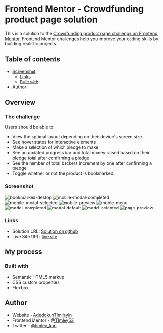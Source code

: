 # Frontend Mentor - Crowdfunding product page solution

This is a solution to the [Crowdfunding product page challenge on Frontend Mentor](https://www.frontendmentor.io/challenges/crowdfunding-product-page-7uvcZe7ZR). Frontend Mentor challenges help you improve your coding skills by building realistic projects.

## Table of contents

- [Screenshot](#screenshot)
  - [Links](#links)
  - [Built with](#built-with)
- [Author](#author)

## Overview

### The challenge

Users should be able to:

- View the optimal layout depending on their device's screen size
- See hover states for interactive elements
- Make a selection of which pledge to make
- See an updated progress bar and total money raised based on their pledge total after confirming a pledge
- See the number of total backers increment by one after confirming a pledge
- Toggle whether or not the product is bookmarked

### Screenshot

![bookmarked-destop](./screenshot/Crowdfunding-page-bookmarked.png.jpg)
![mobile-modal-completed](./screenshot/Crowdfunding-page-mobile-modal-completed.png.jpg)
![mobile-modal-selected](./screenshot/Crowdfunding-page-mobile-modal-selected.png.jpg)
![mobile-preview](./screenshot/Crowdfunding-page-mobile-preview.png.jpg)
![moble-menu](./screenshot/Crowdfunding-page-moble-menu.png.jpg)
![modal-completed](./screenshot/Crowdfunding-page-modal-completed.png.jpg)
![modal-default](./screenshot/Crowdfunding-page-modal-default.png.jpg)
![modal-selected](./screenshot/Crowdfunding-page-modal-selected.png.jpg)
![page-preview](./screenshot/Crowdfunding-page-preview.png.jpg)

### Links

- Solution URL: [Solution on github](https://github.com/Timley53/crowdfunding)
- Live Site URL: [ live site](https://crowdfunding-timley53.netlify.app)

## My process

### Built with

- Semantic HTML5 markup
- CSS custom properties
- Flexbox

## Author

- Website - [AdedokunTimileyin](https://www.linkedin.com/in/timileyin-adedokun-35b36b219)
- Frontend Mentor - [@TImley53](https://www.frontendmentor.io/profile/yourusername)
- Twitter - [@timley_kun](https://www.twitter.com/yourusername)
